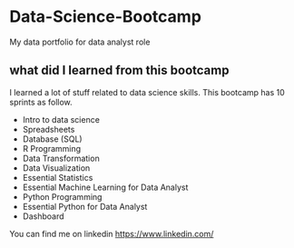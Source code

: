 # Data-Science-Bootcamp
My data portfolio for data analyst role

## what did I learned from this bootcamp

I learned a lot of stuff related to data science skills. This bootcamp has 10 sprints as follow.

- Intro to data science
- Spreadsheets
- Database (SQL)
- R Programming
- Data Transformation
- Data Visualization
- Essential Statistics
- Essential Machine Learning for Data Analyst
- Python Programming
- Essential Python for Data Analyst
- Dashboard

You can find me on linkedin https://www.linkedin.com/
  
